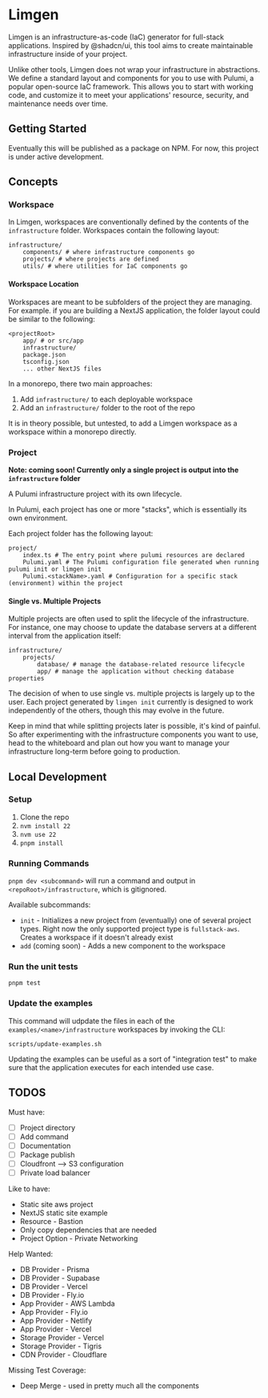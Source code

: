 # Limgen

Limgen is an infrastructure-as-code (IaC) generator for full-stack applications. Inspired by @shadcn/ui, this tool aims to create maintainable infrastructure inside of your project. 

Unlike other tools, Limgen does not wrap your infrastructure in abstractions. We define a standard layout and components for you to use with Pulumi, a popular open-source IaC framework. This allows you to start with working code, and customize it to meet your applications' resource, security, and maintenance needs over time.

## Getting Started

Eventually this will be published as a package on NPM. For now, this project is under active development.

## Concepts

### Workspace

In Limgen, workspaces are conventionally defined by the contents of the `infrastructure` folder. Workspaces contain the following layout:

```
infrastructure/
    components/ # where infrastructure components go
    projects/ # where projects are defined
    utils/ # where utilities for IaC components go 
```

#### Workspace Location

Workspaces are meant to be subfolders of the project they are managing. For example. if you are building a NextJS application, the folder layout could be similar to the following:

```
<projectRoot>
    app/ # or src/app
    infrastructure/
    package.json
    tsconfig.json
    ... other NextJS files
```

In a monorepo, there two main approaches:

1. Add `infrastructure/` to each deployable workspace
2. Add an `infrastructure/` folder to the root of the repo

It is in theory possible, but untested, to add a Limgen workspace as a workspace within a monorepo directly.

### Project

**Note: coming soon! Currently only a single project is output into the `infrastructure` folder**

A Pulumi infrastructure project with its own lifecycle.

In Pulumi, each project has one or more "stacks", which is essentially its own environment.

Each project folder has the following layout:

```
project/
    index.ts # The entry point where pulumi resources are declared
    Pulumi.yaml # The Pulumi configuration file generated when running pulumi init or limgen init
    Pulumi.<stackName>.yaml # Configuration for a specific stack (environment) within the project
```

#### Single vs. Multiple Projects

Multiple projects are often used to split the lifecycle of the infrastructure. For instance, one may choose to update the database servers at a different interval from the application itself:

```
infrastructure/
    projects/
        database/ # manage the database-related resource lifecycle
        app/ # manage the application without checking database properties
```

The decision of when to use single vs. multiple projects is largely up to the user. Each project generated by `limgen init` currently is designed to work independently of the others, though this may evolve in the future.

Keep in mind that while splitting projects later is possible, it's kind of painful. So after experimenting with the infrastructure components you want to use, head to the whiteboard and plan out how you want to manage your infrastructure long-term before going to production.

## Local Development

### Setup

1. Clone the repo
1. `nvm install 22`
1. `nvm use 22`
1. `pnpm install`

### Running Commands

`pnpm dev <subcommand>` will run a command and output in `<repoRoot>/infrastructure`, which is gitignored.

Available subcommands:

- `init` - Initializes a new project from (eventually) one of several project types. Right now the only supported project type is `fullstack-aws`. Creates a workspace if it doesn't already exist
- `add` (coming soon) - Adds a new component to the workspace


### Run the unit tests

`pnpm test`

### Update the examples

This command will udpdate the files in each of the `examples/<name>/infrastructure` workspaces by invoking the CLI:

`scripts/update-examples.sh`

Updating the examples can be useful as a sort of "integration test" to make sure that the application executes for each intended use case.

## TODOS

Must have:

- [ ] Project directory
- [ ] Add command
- [ ] Documentation
- [ ] Package publish
- [ ] Cloudfront --> S3 configuration
- [ ] Private load balancer

Like to have:

- Static site aws project
- NextJS static site example
- Resource - Bastion
- Only copy dependencies that are needed
- Project Option - Private Networking

Help Wanted:

- DB Provider - Prisma
- DB Provider - Supabase
- DB Provider - Vercel
- DB Provider - Fly.io
- App Provider - AWS Lambda
- App Provider - Fly.io
- App Provider - Netlify
- App Provider - Vercel
- Storage Provider - Vercel
- Storage Provider - Tigris
- CDN Provider - Cloudflare

Missing Test Coverage:

- Deep Merge - used in pretty much all the components